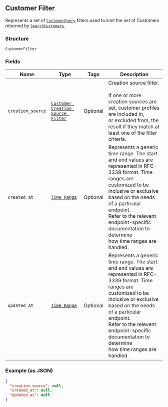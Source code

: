 ## Customer Filter

Represents a set of [`CustomerQuery`](#type-customerquery) filters used
to limit the set of Customers returned by [`SearchCustomers`](#endpoint-customers-seachcustomers).

### Structure

`CustomerFilter`

### Fields

| Name | Type | Tags | Description |
|  --- | --- | --- | --- |
| `creation_source` | [`Customer Creation Source Filter`](/doc/models/customer-creation-source-filter.md) | Optional | Creation source filter.<br><br>If one or more creation sources are set, customer profiles are included in,<br>or excluded from, the result if they match at least one of the filter<br>criteria. |
| `created_at` | [`Time Range`](/doc/models/time-range.md) | Optional | Represents a generic time range. The start and end values are<br>represented in RFC-3339 format. Time ranges are customized to be<br>inclusive or exclusive based on the needs of a particular endpoint.<br>Refer to the relevent endpoint-specific documentation to determine<br>how time ranges are handled. |
| `updated_at` | [`Time Range`](/doc/models/time-range.md) | Optional | Represents a generic time range. The start and end values are<br>represented in RFC-3339 format. Time ranges are customized to be<br>inclusive or exclusive based on the needs of a particular endpoint.<br>Refer to the relevent endpoint-specific documentation to determine<br>how time ranges are handled. |

### Example (as JSON)

```json
{
  "creation_source": null,
  "created_at": null,
  "updated_at": null
}
```

